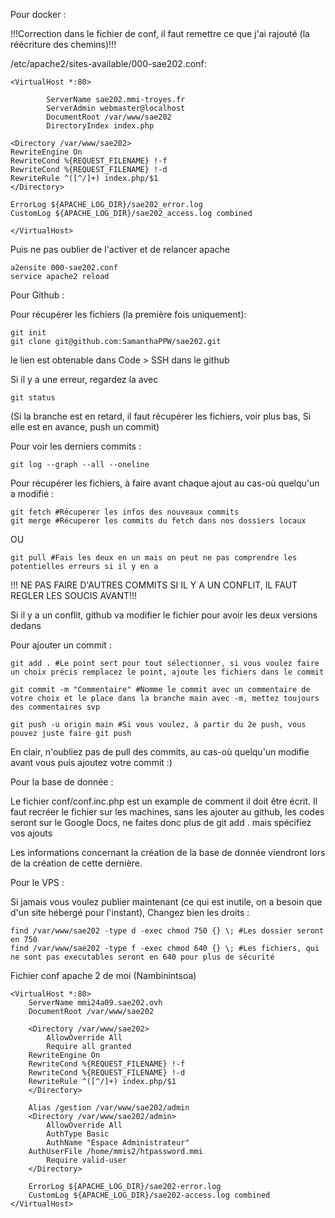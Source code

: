 Pour docker :

!!!Correction dans le fichier de conf, il faut remettre ce que j'ai rajouté (la réécriture des chemins)!!!

/etc/apache2/sites-available/000-sae202.conf:
```
<VirtualHost *:80>

        ServerName sae202.mmi-troyes.fr
        ServerAdmin webmaster@localhost
        DocumentRoot /var/www/sae202
        DirectoryIndex index.php

<Directory /var/www/sae202>
RewriteEngine On
RewriteCond %{REQUEST_FILENAME} !-f
RewriteCond %{REQUEST_FILENAME} !-d
RewriteRule ^([^/]+) index.php/$1
</Directory>

ErrorLog ${APACHE_LOG_DIR}/sae202_error.log
CustomLog ${APACHE_LOG_DIR}/sae202_access.log combined

</VirtualHost>

```
Puis ne pas oublier de l'activer et de relancer apache
```
a2ensite 000-sae202.conf
service apache2 reload
```

Pour Github :

Pour récupérer les fichiers (la première fois uniquement): 
```
git init
git clone git@github.com:SamanthaPPW/sae202.git 
``` 
le lien est obtenable dans Code > SSH dans le github 

Si il y a une erreur, regardez la avec 
```
git status
```
(Si la branche est en retard, il faut récupérer les fichiers, voir plus bas,
Si elle est en avance, push un commit)

Pour voir les derniers commits :
```
git log --graph --all --oneline
```

Pour récupérer les fichiers, à faire avant chaque ajout au cas-où quelqu'un a modifié : 
```
git fetch #Récuperer les infos des nouveaux commits
git merge #Récuperer les commits du fetch dans nos dossiers locaux
``` 
OU
```
git pull #Fais les deux en un mais on peut ne pas comprendre les potentielles erreurs si il y en a
```

!!! NE PAS FAIRE D'AUTRES COMMITS SI IL Y A UN CONFLIT, IL FAUT REGLER LES SOUCIS AVANT!!!

Si il y a un conflit, github va modifier le fichier pour avoir les deux versions dedans

Pour ajouter un commit : 
```
git add . #Le point sert pour tout sélectionner, si vous voulez faire un choix précis remplacez le point, ajoute les fichiers dans le commit

git commit -m "Commentaire" #Nomme le commit avec un commentaire de votre choix et le place dans la branche main avec -m, mettez toujours des commentaires svp

git push -u origin main #Si vous voulez, à partir du 2e push, vous pouvez juste faire git push
```

En clair, n'oubliez pas de pull des commits, au cas-où quelqu'un modifie avant vous puis ajoutez votre commit :)

Pour la base de donnée :

Le fichier conf/conf.inc.php est un example de comment il doit être écrit. Il faut recréer le fichier sur les machines, sans les ajouter au github, les codes seront sur le Google Docs, ne faites donc plus de git add . mais spécifiez vos ajouts

Les informations concernant la création de la base de donnée viendront lors de la création de cette dernière.

Pour le VPS : 

Si jamais vous voulez publier maintenant (ce qui est inutile, on a besoin que d'un site hébergé pour l'instant), Changez bien les droits :

```
find /var/www/sae202 -type d -exec chmod 750 {} \; #Les dossier seront en 750
find /var/www/sae202 -type f -exec chmod 640 {} \; #Les fichiers, qui ne sont pas executables seront en 640 pour plus de sécurité
```
Fichier conf apache 2 de moi (Nambinintsoa)
```
<VirtualHost *:80>
    ServerName mmi24a09.sae202.ovh
    DocumentRoot /var/www/sae202

    <Directory /var/www/sae202>
        AllowOverride All
        Require all granted
	RewriteEngine On
	RewriteCond %{REQUEST_FILENAME} !-f
	RewriteCond %{REQUEST_FILENAME} !-d
	RewriteRule ^([^/]+) index.php/$1
    </Directory>

    Alias /gestion /var/www/sae202/admin
    <Directory /var/www/sae202/admin>
        AllowOverride All
        AuthType Basic
        AuthName "Espace Administrateur"
	AuthUserFile /home/mmis2/htpassword.mmi
        Require valid-user
    </Directory>

    ErrorLog ${APACHE_LOG_DIR}/sae202-error.log
    CustomLog ${APACHE_LOG_DIR}/sae202-access.log combined
</VirtualHost>
```


